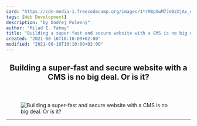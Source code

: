 ```yaml
---
card: "https://cdn-media-1.freecodecamp.org/images/1*rM8pXwM7Je0zXjAv_dfysQ@2x.png"
tags: [Web Development]
description: "by Ondřej Polesný"
author: "Milad E. Fahmy"
title: "Building a super-fast and secure website with a CMS is no big deal. Or is it?"
created: "2021-08-16T10:10:09+02:00"
modified: "2021-08-16T10:10:09+02:00"
---
```

<div class="site-wrapper">
<main id="site-main" class="site-main outer">
<div class="inner">
<article class="post-full post tag-web-development tag-security tag-api tag-serverless tag-tech ">
<header class="post-full-header">
<h1 class="post-full-title">Building a super-fast and secure website with a CMS is no big deal. Or is it?</h1>
</header>
<figure class="post-full-image">
<picture>
<source media="(max-width: 700px)" sizes="1px" srcset="data:image/gif;base64,R0lGODlhAQABAIAAAAAAAP///yH5BAEAAAAALAAAAAABAAEAAAIBRAA7 1w">
<source media="(min-width: 701px)" sizes="(max-width: 800px) 400px,
(max-width: 1170px) 700px,
1400px" srcset="https://cdn-media-1.freecodecamp.org/images/1*rM8pXwM7Je0zXjAv_dfysQ@2x.png 300w,
https://cdn-media-1.freecodecamp.org/images/1*rM8pXwM7Je0zXjAv_dfysQ@2x.png 600w,
https://cdn-media-1.freecodecamp.org/images/1*rM8pXwM7Je0zXjAv_dfysQ@2x.png 1000w,
https://cdn-media-1.freecodecamp.org/images/1*rM8pXwM7Je0zXjAv_dfysQ@2x.png 2000w">
<img onerror="this.style.display='none'" src="https://cdn-media-1.freecodecamp.org/images/1*rM8pXwM7Je0zXjAv_dfysQ@2x.png" alt="Building a super-fast and secure website with a CMS is no big deal. Or is it?">
</picture>
</figure>
<section class="post-full-content">
<div class="post-content medium-migrated-article">
</div>
<hr>
</section>
</article>
</div>
</main>
</div>
<!-- Google Tag Manager (noscript) -->
<!-- End Google Tag Manager (noscript) -->
